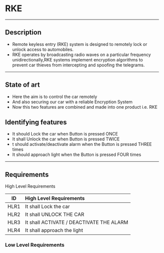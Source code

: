 # RKE 
---
## Description

* Remote keyless entry (RKE) system is designed to remotely lock or unlock access to automobiles.
* RKE operates by broadcasting radio waves on a particular frequency unidirectionally,RKE systems implement encryption algorithms to prevent car thieves from intercepting and spoofing the telegrams.
---
## State of art
* Here the aim is to control the car remotely
* And also securing our car with a reliable Encryption System
* Now this two features are combined and made into one product i.e. RKE

## Identifying features
* It should Lock the car when Button is pressed ONCE
* It shall Unlock the car when Button is pressed TWICE
* t should activate/deactivate alarm when the Button is pressed THREE times
* It should approach light when the Button is pressed FOUR times
---
## Requirements

High Level Requirements

| ID | High Level Requirements |
|:------:|:------|
| HLR1 | It shall Lock the car |
| HLR2 | It shall UNLOCK THE CAR |
| HLR3 | It shall ACTIVATE / DEACTIVATE THE ALARM |
| HLR4 | It shall approach the light |

### Low Level Requirements

